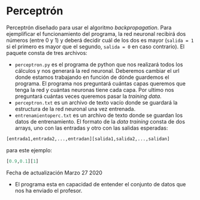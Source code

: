 # Perceptrón
Perceptrón diseñado para usar el algoritmo _backpropagation_.
Para ejemplificar el funcionamiento del programa, la red neuronal recibirá dos números (entre 0 y 1) y deberá decidir cuál de los dos es mayor (`salida = 1` si el primero es mayor que el segundo, `salida = 0` en caso contrario).
El paquete consta de tres archivos:
  - `perceptron.py` es el programa de python que nos realizará todos los cálculos y nos generará la red neuronal. Deberemos cambiar       el url donde estamos trabajando en función de dónde guardemos el programa. 
  El programa nos preguntará cuántas capas queremos que tenga la red y cuántas neuronas tiene cada capa. Por ultimo nos preguntará cuántas veces queremos pasar la _training data_.
  - `perceptron.txt` es un archivo de texto vacío donde se guardará la estructura de la red neuronal una vez entrenada.
  - `entrenamientoperc.txt` es un archivo de texto donde se guardan los datos de entrenamiento. El formato de la _data training_ consta de dos arrays, uno con las entradas y otro con las salidas esperadas:
  
  ```python
  [entrada1,entrada2,...,entradan][salida1,salida2,...,salidan]
  ```
  para este ejemplo: 
  
  ```python
  [0.9,0.1][1]
```
Fecha de actualización Marzo 27 2020
- El programa esta en capacidad de entender el conjunto de datos que nos ha enviado el profesor.
